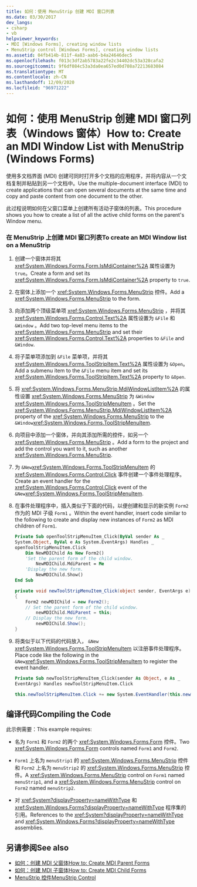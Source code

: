 ```yaml
---
title: 如何：使用 MenuStrip 创建 MDI 窗口列表
ms.date: 03/30/2017
dev_langs:
- csharp
- vb
helpviewer_keywords:
- MDI [Windows Forms], creating window lists
- MenuStrip control [Windows Forms], creating window lists
ms.assetid: 04fb414b-811f-4a83-aab6-b4a24646dec5
ms.openlocfilehash: f013c3df2ab5783a22fe2c34402dc53a328cafa2
ms.sourcegitcommit: 9f6df084c53a3da0ea657ed0d708a72213683084
ms.translationtype: MT
ms.contentlocale: zh-CN
ms.lasthandoff: 12/09/2020
ms.locfileid: "96971222"
---
```

# <a name="how-to-create-an-mdi-window-list-with-menustrip-windows-forms"></a><span data-ttu-id="933ef-102">如何：使用 MenuStrip 创建 MDI 窗口列表（Windows 窗体）</span><span class="sxs-lookup"><span data-stu-id="933ef-102">How to: Create an MDI Window List with MenuStrip (Windows Forms)</span></span>
<span data-ttu-id="933ef-103">使用多文档界面 (MDI) 创建可同时打开多个文档的应用程序，并将内容从一个文档复制并粘贴到另一个文档中。</span><span class="sxs-lookup"><span data-stu-id="933ef-103">Use the multiple-document interface (MDI) to create applications that can open several documents at the same time and copy and paste content from one document to the other.</span></span>  
  
 <span data-ttu-id="933ef-104">此过程说明如何在父窗口菜单上创建所有活动子窗体的列表。</span><span class="sxs-lookup"><span data-stu-id="933ef-104">This procedure shows you how to create a list of all the active child forms on the parent's Window menu.</span></span>  
  
### <a name="to-create-an-mdi-window-list-on-a-menustrip"></a><span data-ttu-id="933ef-105">在 MenuStrip 上创建 MDI 窗口列表</span><span class="sxs-lookup"><span data-stu-id="933ef-105">To create an MDI Window list on a MenuStrip</span></span>  
  
1. <span data-ttu-id="933ef-106">创建一个窗体并将其 <xref:System.Windows.Forms.Form.IsMdiContainer%2A> 属性设置为 `true`。</span><span class="sxs-lookup"><span data-stu-id="933ef-106">Create a form and set its <xref:System.Windows.Forms.Form.IsMdiContainer%2A> property to `true`.</span></span>  
  
2. <span data-ttu-id="933ef-107">在窗体上添加一个 <xref:System.Windows.Forms.MenuStrip> 控件。</span><span class="sxs-lookup"><span data-stu-id="933ef-107">Add a <xref:System.Windows.Forms.MenuStrip> to the form.</span></span>  
  
3. <span data-ttu-id="933ef-108">向添加两个顶级菜单项 <xref:System.Windows.Forms.MenuStrip> ，并将其 <xref:System.Windows.Forms.Control.Text%2A> 属性设置为 `&File` 和 `&Window` 。</span><span class="sxs-lookup"><span data-stu-id="933ef-108">Add two top-level menu items to the <xref:System.Windows.Forms.MenuStrip> and set their <xref:System.Windows.Forms.Control.Text%2A> properties to `&File` and `&Window`.</span></span>  
  
4. <span data-ttu-id="933ef-109">将子菜单项添加到 `&File` 菜单项，并将其 <xref:System.Windows.Forms.ToolStripItem.Text%2A> 属性设置为 `&Open`。</span><span class="sxs-lookup"><span data-stu-id="933ef-109">Add a submenu item to the `&File` menu item and set its <xref:System.Windows.Forms.ToolStripItem.Text%2A> property to `&Open`.</span></span>  
  
5. <span data-ttu-id="933ef-110">将 <xref:System.Windows.Forms.MenuStrip.MdiWindowListItem%2A> 的属性设置 <xref:System.Windows.Forms.MenuStrip> 为 `&Window` <xref:System.Windows.Forms.ToolStripMenuItem> 。</span><span class="sxs-lookup"><span data-stu-id="933ef-110">Set the <xref:System.Windows.Forms.MenuStrip.MdiWindowListItem%2A> property of the <xref:System.Windows.Forms.MenuStrip> to the `&Window`<xref:System.Windows.Forms.ToolStripMenuItem>.</span></span>  
  
6. <span data-ttu-id="933ef-111">向项目中添加一个窗体，并向其添加所需的控件，如另一个 <xref:System.Windows.Forms.MenuStrip> 。</span><span class="sxs-lookup"><span data-stu-id="933ef-111">Add a form to the project and add the control you want to it, such as another <xref:System.Windows.Forms.MenuStrip>.</span></span>  
  
7. <span data-ttu-id="933ef-112">为 `&New`<xref:System.Windows.Forms.ToolStripMenuItem> 的 <xref:System.Windows.Forms.Control.Click> 事件创建一个事件处理程序。</span><span class="sxs-lookup"><span data-stu-id="933ef-112">Create an event handler for the <xref:System.Windows.Forms.Control.Click> event of the `&New`<xref:System.Windows.Forms.ToolStripMenuItem>.</span></span>  
  
8. <span data-ttu-id="933ef-113">在事件处理程序中，插入类似于下面的代码，以便创建和显示的新实例 `Form2` 作为的 MDI 子级 `Form1` 。</span><span class="sxs-lookup"><span data-stu-id="933ef-113">Within the event handler, insert code similar to the following to create and display new instances of `Form2` as MDI children of `Form1`.</span></span>  
  
    ```vb  
    Private Sub openToolStripMenuItem_Click(ByVal sender As _  
    System.Object, ByVal e As System.EventArgs) Handles _  
    openToolStripMenuItem.Click  
        Dim NewMDIChild As New Form2()  
        'Set the parent form of the child window.  
            NewMDIChild.MdiParent = Me  
        'Display the new form.  
            NewMDIChild.Show()  
    End Sub  
    ```  
  
    ```csharp  
    private void newToolStripMenuItem_Click(object sender, EventArgs e)  
    {  
        Form2 newMDIChild = new Form2();  
        // Set the parent form of the child window.  
            newMDIChild.MdiParent = this;  
        // Display the new form.  
            newMDIChild.Show();  
    }  
    ```  
  
9. <span data-ttu-id="933ef-114">将类似于以下代码的代码放入， `&New` <xref:System.Windows.Forms.ToolStripMenuItem> 以注册事件处理程序。</span><span class="sxs-lookup"><span data-stu-id="933ef-114">Place code like the following in the `&New`<xref:System.Windows.Forms.ToolStripMenuItem> to register the event handler.</span></span>  
  
    ```vb  
    Private Sub newToolStripMenuItem_Click(sender As Object, e As _  
    EventArgs) Handles newToolStripMenuItem.Click  
    ```  
  
    ```csharp  
    this.newToolStripMenuItem.Click += new System.EventHandler(this.newToolStripMenuItem_Click);  
    ```  
  
## <a name="compiling-the-code"></a><span data-ttu-id="933ef-115">编译代码</span><span class="sxs-lookup"><span data-stu-id="933ef-115">Compiling the Code</span></span>  
 <span data-ttu-id="933ef-116">此示例需要：</span><span class="sxs-lookup"><span data-stu-id="933ef-116">This example requires:</span></span>  
  
- <span data-ttu-id="933ef-117">名为 `Form1` 和 `Form2` 的两个 <xref:System.Windows.Forms.Form> 控件。</span><span class="sxs-lookup"><span data-stu-id="933ef-117">Two <xref:System.Windows.Forms.Form> controls named `Form1` and `Form2`.</span></span>  
  
- <span data-ttu-id="933ef-118">`Form1` 上名为 `menuStrip1` 的 <xref:System.Windows.Forms.MenuStrip> 控件和 `Form2` 上名为 `menuStrip2` 的 <xref:System.Windows.Forms.MenuStrip> 控件。</span><span class="sxs-lookup"><span data-stu-id="933ef-118">A <xref:System.Windows.Forms.MenuStrip> control on `Form1` named `menuStrip1`, and a <xref:System.Windows.Forms.MenuStrip> control on `Form2` named `menuStrip2`.</span></span>  
  
- <span data-ttu-id="933ef-119">对 <xref:System?displayProperty=nameWithType> 和 <xref:System.Windows.Forms?displayProperty=nameWithType> 程序集的引用。</span><span class="sxs-lookup"><span data-stu-id="933ef-119">References to the <xref:System?displayProperty=nameWithType> and <xref:System.Windows.Forms?displayProperty=nameWithType> assemblies.</span></span>  
  
## <a name="see-also"></a><span data-ttu-id="933ef-120">另请参阅</span><span class="sxs-lookup"><span data-stu-id="933ef-120">See also</span></span>

- [<span data-ttu-id="933ef-121">如何：创建 MDI 父窗体</span><span class="sxs-lookup"><span data-stu-id="933ef-121">How to: Create MDI Parent Forms</span></span>](../advanced/how-to-create-mdi-parent-forms.md)
- [<span data-ttu-id="933ef-122">如何：创建 MDI 子窗体</span><span class="sxs-lookup"><span data-stu-id="933ef-122">How to: Create MDI Child Forms</span></span>](../advanced/how-to-create-mdi-child-forms.md)
- [<span data-ttu-id="933ef-123">MenuStrip 控件</span><span class="sxs-lookup"><span data-stu-id="933ef-123">MenuStrip Control</span></span>](menustrip-control-windows-forms.md)
